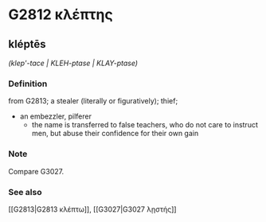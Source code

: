 # G2812 κλέπτης

## kléptēs

_(klep'-tace | KLEH-ptase | KLAY-ptase)_

### Definition

from G2813; a stealer (literally or figuratively); thief; 

- an embezzler, pilferer
  - the name is transferred to false teachers, who do not care to instruct men, but abuse their confidence for their own gain

### Note

Compare G3027.

### See also

[[G2813|G2813 κλέπτω]], [[G3027|G3027 λῃστής]]
